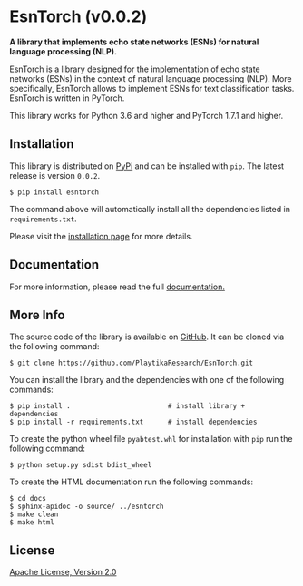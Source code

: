 # EsnTorch (v0.0.2)
**A library that implements echo state networks (ESNs) for natural language processing (NLP).**

EsnTorch is a library designed for the implementation of echo state networks (ESNs)
in the context of natural language processing (NLP). 
More specifically, EsnTorch allows to implement ESNs for text classification tasks.
EsnTorch is written in PyTorch. 

This library works for Python 3.6 and higher and PyTorch 1.7.1 and higher.


Installation
------------

This library is distributed on [PyPi](https://pypi.org/project/esntorch/) and
can be installed with ``pip``. The latest release is version ``0.0.2``.

~~~~~~~~~~~~~~~~~~~~~~
$ pip install esntorch 
~~~~~~~~~~~~~~~~~~~~~~

The command above will automatically install all the dependencies listed in ``requirements.txt``. 

Please visit the [installation page](docs/src/installation.rst) for more details.



Documentation
-------------
For more information, please read the full [documentation.](https://playtikaresearch.github.io/esntorch/index.html)



More Info
---------

The source code of the library is available on [GitHub](https://github.com/PlaytikaResearch/EsnTorch). 
It can be cloned via the following command:
 
~~~~~~~~~~~~~~~~~~~~~~~~~~~~~~~~~~~~~~~~~~~~~~~~~~~~~~~~~~~~
$ git clone https://github.com/PlaytikaResearch/EsnTorch.git
~~~~~~~~~~~~~~~~~~~~~~~~~~~~~~~~~~~~~~~~~~~~~~~~~~~~~~~~~~~~

You can install the library and the dependencies with one of the following commands:

~~~~~~~~~~~~~~~~~~~~~~~~~~~~~~~~~~~~~~~~~~~~~~~~~~~~~~~~~~~~~~~~~~~~~~~
$ pip install .                        # install library + dependencies
$ pip install -r requirements.txt      # install dependencies
~~~~~~~~~~~~~~~~~~~~~~~~~~~~~~~~~~~~~~~~~~~~~~~~~~~~~~~~~~~~~~~~~~~~~~~

To create the python wheel file ``pyabtest.whl`` for installation with ``pip`` run the following command:

~~~~~~~~~~~~~~~~~~~~~~~~~~~~~~~~~~~
$ python setup.py sdist bdist_wheel
~~~~~~~~~~~~~~~~~~~~~~~~~~~~~~~~~~~

To create the HTML documentation run the following commands:

~~~~~~~~~~~~~~~~~~~~~~~~~~~~~~~~~~~~~~~
$ cd docs
$ sphinx-apidoc -o source/ ../esntorch
$ make clean
$ make html
~~~~~~~~~~~~~~~~~~~~~~~~~~~~~~~~~~~~~~~


License
-------

[Apache License, Version 2.0](LICENSE)